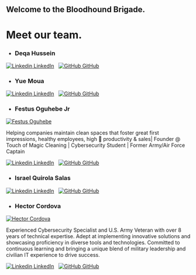 ## Welcome to the Bloodhound Brigade.

# Meet our team.

- ### Deqa Hussein

[![Linkedin](https://i.stack.imgur.com/gVE0j.png) LinkedIn](https://www.linkedin.com/in/deqa-hussein-408196144/)
&nbsp;
[![GitHub](https://i.stack.imgur.com/tskMh.png) GitHub](https://github.com/DeqaHussein?tab=repositories)

- ### Yue Moua

[![Linkedin](https://i.stack.imgur.com/gVE0j.png) LinkedIn](https://www.linkedin.com/in/yue-moua-9b51601b8/)
&nbsp;
[![GitHub](https://i.stack.imgur.com/tskMh.png) GitHub](https://github.com/ymoua27)

- ### Festus Oguhebe Jr
[![Festus Oguhebe](https://github.com/D-E-E-P-Impact/.github/assets/147181270/b18a64cd-f8c9-455a-a372-57e53d5b252b)](https://www.linkedin.com/in/festus-oguhebe-jr-foco/)

Helping companies maintain clean spaces that foster great first impressions, healthy employees, high 🚀 productivity & sales| Founder @ Touch of Magic Cleaning | Cybersecurity Student | Former Army/Air Force Captain

[![Linkedin](https://i.stack.imgur.com/gVE0j.png) LinkedIn](https://www.linkedin.com/in/festus-oguhebe-jr-foco/)
&nbsp;
[![GitHub](https://i.stack.imgur.com/tskMh.png) GitHub](https://github.com/focodecided)


- ### Israel Quirola Salas

[![Linkedin](https://i.stack.imgur.com/gVE0j.png) LinkedIn](https://www.linkedin.com/in/israelquirola/)
&nbsp;
[![GitHub](https://i.stack.imgur.com/tskMh.png) GitHub](https://github.com/israelqui)


- ### Hector Cordova
[![Hector Cordova](https://github.com/D-E-E-P-Impact/.github/assets/147181270/aa2e8bfc-91ed-46e7-bccb-6bc8d1fab6cc)](https://www.linkedin.com/in/hector-a-cordova/)


Experienced Cybersecurity Specialist and U.S. Army Veteran with over 8 years of technical expertise. Adept at implementing innovative solutions and showcasing proficiency in diverse tools and technologies. Committed to continuous learning and bringing a unique blend of military leadership and civilian IT experience to drive success.

[![Linkedin](https://i.stack.imgur.com/gVE0j.png) LinkedIn](https://www.linkedin.com/in/hector-a-cordova/)
&nbsp;
[![GitHub](https://i.stack.imgur.com/tskMh.png) GitHub](https://github.com/Hector2024)
<!--

**Here are some ideas to get you started:**

🙋‍♀️ A short introduction - what is your organization all about?
🌈 Contribution guidelines - how can the community get involved?
👩‍💻 Useful resources - where can the community find your docs? Is there anything else the community should know?
🍿 Fun facts - what does your team eat for breakfast?
🧙 Remember, you can do mighty things with the power of [Markdown](https://docs.github.com/github/writing-on-github/getting-started-with-writing-and-formatting-on-github/basic-writing-and-formatting-syntax)
-->
